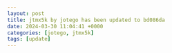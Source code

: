 ```yaml
---
layout: post
title: jtmx5k by jotego has been updated to bd086da
date: 2024-03-30 11:04:41 +0000
categories: [jotego, jtmx5k]
tags: [update]
---
```


